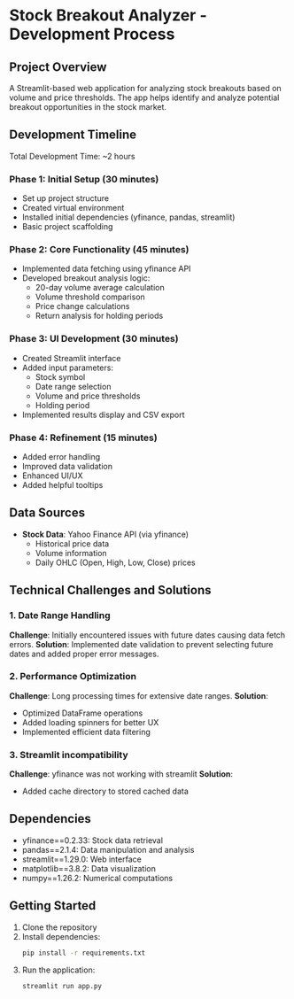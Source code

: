 # Stock Breakout Analyzer - Development Process

## Project Overview

A Streamlit-based web application for analyzing stock breakouts based on volume and price thresholds. The app helps identify and analyze potential breakout opportunities in the stock market.

## Development Timeline

Total Development Time: ~2 hours

### Phase 1: Initial Setup (30 minutes)

- Set up project structure
- Created virtual environment
- Installed initial dependencies (yfinance, pandas, streamlit)
- Basic project scaffolding

### Phase 2: Core Functionality (45 minutes)

- Implemented data fetching using yfinance API
- Developed breakout analysis logic:
  - 20-day volume average calculation
  - Volume threshold comparison
  - Price change calculations
  - Return analysis for holding periods

### Phase 3: UI Development (30 minutes)

- Created Streamlit interface
- Added input parameters:
  - Stock symbol
  - Date range selection
  - Volume and price thresholds
  - Holding period
- Implemented results display and CSV export

### Phase 4: Refinement (15 minutes)

- Added error handling
- Improved data validation
- Enhanced UI/UX
- Added helpful tooltips

## Data Sources

- **Stock Data**: Yahoo Finance API (via yfinance)
  - Historical price data
  - Volume information
  - Daily OHLC (Open, High, Low, Close) prices

## Technical Challenges and Solutions

### 1. Date Range Handling

**Challenge**: Initially encountered issues with future dates causing data fetch errors.
**Solution**: Implemented date validation to prevent selecting future dates and added proper error messages.

### 2. Performance Optimization

**Challenge**: Long processing times for extensive date ranges.
**Solution**:

- Optimized DataFrame operations
- Added loading spinners for better UX
- Implemented efficient data filtering

### 3. Streamlit incompatibility

**Challenge**: yfinance was not working with streamlit
**Solution**:

- Added cache directory to stored cached data

## Dependencies

- yfinance==0.2.33: Stock data retrieval
- pandas==2.1.4: Data manipulation and analysis
- streamlit==1.29.0: Web interface
- matplotlib==3.8.2: Data visualization
- numpy==1.26.2: Numerical computations

## Getting Started

1. Clone the repository
2. Install dependencies:
   ```bash
   pip install -r requirements.txt
   ```
3. Run the application:
   ```bash
   streamlit run app.py
   ```

